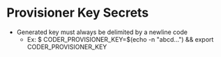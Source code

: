 # Provisioner Key Secrets
- Generated key must always be delimited by a newline code
    - Ex: $ CODER_PROVISIONER_KEY=$(echo -n "abcd...") && export CODER_PROVISIONER_KEY
